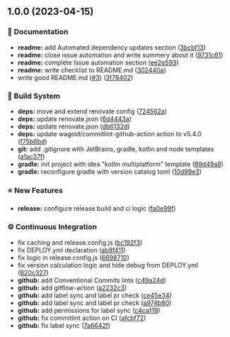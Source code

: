 ## 1.0.0 (2023-04-15)


### 📔 Documentation

* **readme:** add Automated dependency updates section ([3bcbf13](https://github.com/xzima/gradle-semantic-release-example/commit/3bcbf136c3d30e7a1007043bb794ce4f6bc05237))
* **readme:** close issue automation and write summery about it ([9731c61](https://github.com/xzima/gradle-semantic-release-example/commit/9731c61b945fd56fdd70ba531c1fccc5397e33d9))
* **readme:** complete Issue automation section ([ee2e593](https://github.com/xzima/gradle-semantic-release-example/commit/ee2e59372a7ed28cc5a3bf29403c7a1e3e67f139))
* **readme:** write checklist to README.md ([302440a](https://github.com/xzima/gradle-semantic-release-example/commit/302440a517934916ed1312db11f0edff373897be))
* write good README.md ([#3](https://github.com/xzima/gradle-semantic-release-example/issues/3)) ([3f78402](https://github.com/xzima/gradle-semantic-release-example/commit/3f7840222dc0d865d67674a8bf60089f095743e8))


### 🔨 Build System

* **deps:** move and extend renovate config ([724562a](https://github.com/xzima/gradle-semantic-release-example/commit/724562a52669f9bb4e88d1206449eae12133227d))
* **deps:** update renovate.json ([6d4443a](https://github.com/xzima/gradle-semantic-release-example/commit/6d4443ac8f4d2c096881468e1b6aa401a63caf87))
* **deps:** update renovate.json ([db6132d](https://github.com/xzima/gradle-semantic-release-example/commit/db6132da03364a0178d566e8eba70a246b408bfc))
* **deps:** update wagoid/commitlint-github-action action to v5.4.0 ([f75b6bd](https://github.com/xzima/gradle-semantic-release-example/commit/f75b6bd406809888b72fc5d1e815d0f49ec2091f))
* **git:** add .gitignore with JetBrains, gradle, kotlin and node templates ([a1ac37f](https://github.com/xzima/gradle-semantic-release-example/commit/a1ac37f4d21ce1bcbf5c1dda68c652123adfbe60))
* **gradle:** init project with idea "kotlin multiplatform" template ([69d49a9](https://github.com/xzima/gradle-semantic-release-example/commit/69d49a95b1bb0fd32c20d3b6df57250844cffcdb))
* **gradle:** reconfigure gradle with version catalog toml ([10d99e3](https://github.com/xzima/gradle-semantic-release-example/commit/10d99e3b2db6b1b50b346aad5ed29a7c751c0d01))


### ⭐ New Features

* **release:** configure release build and ci logic ([fa0e99f](https://github.com/xzima/gradle-semantic-release-example/commit/fa0e99f036fb5fe4c01aec3f8c3b9e00d3df423d))


### ⚙️ Continuous Integration

* fix caching and release.config.js ([bc192f3](https://github.com/xzima/gradle-semantic-release-example/commit/bc192f302b56c7a0ec3722f1b866584526dfda52))
* fix DEPLOY.yml declaration ([ab8f411](https://github.com/xzima/gradle-semantic-release-example/commit/ab8f41186af98b782532629c598b5f54d83b7b81))
* fix logic in release.config.js ([6698710](https://github.com/xzima/gradle-semantic-release-example/commit/669871016dc64b7c029ccd91f138dae5e180b070))
* fix version calculation logic and hide debug from DEPLOY.yml ([620c327](https://github.com/xzima/gradle-semantic-release-example/commit/620c32796df883eaedea0190ef700970fb4aa268))
* **github:** add Conventional Commits lints ([c49a24d](https://github.com/xzima/gradle-semantic-release-example/commit/c49a24d3d6046e67c76fb21c0376658bf1bb7088))
* **github:** add gitflow-action ([a2232c3](https://github.com/xzima/gradle-semantic-release-example/commit/a2232c3fadeadd312f3308d8085a3f9c0dd9b505))
* **github:** add label sync and label pr check ([ce45e34](https://github.com/xzima/gradle-semantic-release-example/commit/ce45e347482edda408b6b7894e3734be577ca622))
* **github:** add label sync and label pr check ([a974b80](https://github.com/xzima/gradle-semantic-release-example/commit/a974b80d8e792a4da13239c60f18d25aab97b45d))
* **github:** add permissions for label sync ([c4ca119](https://github.com/xzima/gradle-semantic-release-example/commit/c4ca1191baa8b2d28a87fa8b8cc18142826b2a32))
* **github:** fix commitlint action on CI ([afcbf72](https://github.com/xzima/gradle-semantic-release-example/commit/afcbf72591e91e20b0386be7c5fa13aaf1ff9d1d))
* **github:** fix label sync ([7a6642f](https://github.com/xzima/gradle-semantic-release-example/commit/7a6642f5483ac340cc04569361384ed204f7240e))
